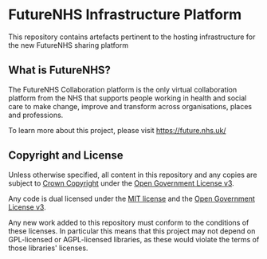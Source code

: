 # FutureNHS Infrastructure Platform 
This repository contains artefacts pertinent to the hosting infrastructure for the new FutureNHS sharing platform

## What is FutureNHS?
The FutureNHS Collaboration platform is the only virtual collaboration platform from the NHS that supports people working in health and social care to make change, improve and transform across organisations, places and professions.

To learn more about this project, please visit https://future.nhs.uk/

## Copyright and License

Unless otherwise specified, all content in this repository and any copies are subject to [Crown Copyright](http://www.nationalarchives.gov.uk/information-management/re-using-public-sector-information/copyright-and-re-use/crown-copyright/) under the [Open Government License v3](./OPEN-GOVERNMENT-LICENSE).

Any code is dual licensed under the [MIT license](./LICENSE) and the [Open Government License v3](./OPEN-GOVERNMENT-LICENSE). 

Any new work added to this repository must conform to the conditions of these licenses. In particular this means that this project may not depend on GPL-licensed or AGPL-licensed libraries, as these would violate the terms of those libraries' licenses.
